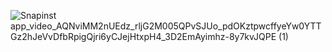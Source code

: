 ![Snapinst app_video_AQNviMM2nUEdz_rljG2M005QPvSJUo_pdOKztpwcffyeYw0YTTGz2hJeVvDfbRpigQjri6yCJejHtxpH4_3D2EmAyimhz-8y7kvJQPE (1)](https://github.com/user-attachments/assets/ea5eeaa1-5593-435a-a996-265dba86ead6)

